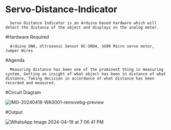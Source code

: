 # Servo-Distance-Indicator

      Servo Distance Indicator is an Arduino based hardware which will detect the distance of the object and displays on the analog meter.


#Hardware Required

      Arduino UNO, Ultrasonic Sensor HC-SRO4, SG90 Micro servo motor, Jumper Wires


#Agenda

      Measuring distance has been one of the prominent thing in measuring system, Getting an insight of what object has been in distance of what distance, Taking decision in accordance of what distance has been recorded and measured.


#Circuit Diagram

![IMG-20240418-WA0001-removebg-preview](https://github.com/Akshupawar028/Servo-Distance-Indicator/assets/158140580/1ebc25c4-5911-4006-aee9-c7039b2a18f0)



#Output

![WhatsApp Image 2024-04-19 at 7 06 41 PM](https://github.com/Akshupawar028/Servo-Distance-Indicator/assets/158140580/962928ae-f12e-4fc8-88f7-bbdb7c514805)
